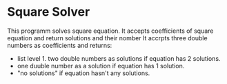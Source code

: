 Square Solver 
=============================
This programm solves square equation. It accepts coefficients of square equation and return solutions and their nomber
It accrpts three double numbers as coefficients and returns:


-  list level 1. two double numbers as solutions if equation has 2 solutions.
-  one duuble number as a solution if equation has 1 solution.
- "no solutions" if equation hasn't any solutions.
